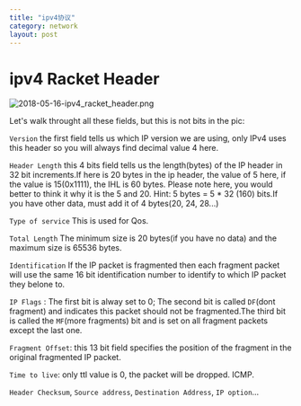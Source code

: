 ```yaml
---
title: "ipv4协议"
category: network
layout: post
---
```


# ipv4 Racket Header

![2018-05-16-ipv4_racket_header.png](http://yuzibo.qiniudn.com/2018-05-16-ipv4_racket_header.png)

Let's walk throught all these fields, but this is not bits in the pic:

``Version`` the first field tells us which IP version we are using, only IPv4 uses this header so you will always find decimal value 4 here.


``Header Length`` this 4 bits field tells us the length(bytes) of the IP header in 32 bit increments.If here is 20 bytes in the ip header, the value of 5 here, if the value is 15(0x1111), the IHL is 60 bytes.
Please note here, you would better to think it why it is the 5 and 20. Hint: 5 bytes = 5 * 32 (160) bits.If you have other data, must add it of 4 bytes(20, 24, 28...)

``Type of service`` This is used for Qos.

``Total Length`` The minimum size is 20 bytes(if you have no data) and the maximum size is 65536 bytes.

``Identification`` If the IP packet is fragmented then each fragment packet will use the same 16 bit identification number to identify to which IP packet they belone to.

``IP Flags`` : The first bit is alway set to 0; The second bit is called ``DF``(dont fragment) and indicates this packet should not be fragmented.The third bit is called the ``MF``(more fragments) bit and is set on all fragment packets except the last one.

``Fragment Offset``: this 13 bit field specifies the position of the fragment in the original fragmented IP packet.

``Time to live``: only ttl value is 0, the packet will be dropped. ICMP.

``Header Checksum``, ``Source address``, ``Destination Address``, ``IP option``...
